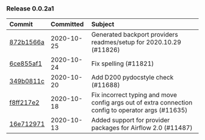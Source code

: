 
### Release 0.0.2a1

| Commit                                                                                         | Committed   | Subject                                                                                            |
|:-----------------------------------------------------------------------------------------------|:------------|:---------------------------------------------------------------------------------------------------|
| [872b1566a](https://github.com/apache/airflow/commit/872b1566a11cb73297e657ff325161721b296574) | 2020-10-25  | Generated backport providers readmes/setup for 2020.10.29 (#11826)                                 |
| [6ce855af1](https://github.com/apache/airflow/commit/6ce855af118daeaa4c249669079ab9d9aad23945) | 2020-10-24  | Fix spelling (#11821)                                                                              |
| [349b0811c](https://github.com/apache/airflow/commit/349b0811c3022605426ba57d30936240a7c2848a) | 2020-10-20  | Add D200 pydocstyle check (#11688)                                                                 |
| [f8ff217e2](https://github.com/apache/airflow/commit/f8ff217e2f2152bbb9fc701ff4c0b6eb447ad65c) | 2020-10-18  | Fix incorrect typing and move config args out of extra connection config to operator args (#11635) |
| [16e712971](https://github.com/apache/airflow/commit/16e7129719f1c0940aef2a93bed81368e997a746) | 2020-10-13  | Added support for provider packages for Airflow 2.0 (#11487)                                       |
